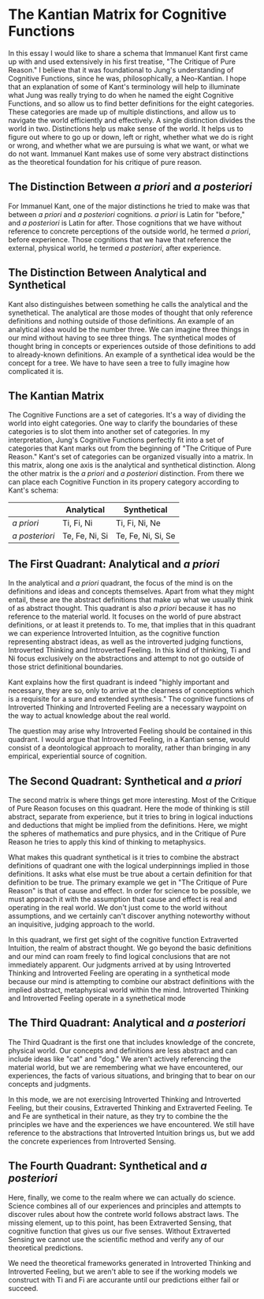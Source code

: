 # The Kantian Matrix for Cognitive Functions

In this essay I would like to share a schema that Immanuel Kant first came up with and used extensively in his first treatise, "The Critique of Pure Reason." I believe that it was foundational to Jung's understanding of Cognitive Functions, since he was, philosophically, a Neo-Kantian. I hope that an explanation of some of Kant's terminology will help to illuminate what Jung was really trying to do when he named the eight Cognitive Functions, and so allow us to find better definitions for the eight categories. These categories are made up of multiple distinctions, and allow us to navigate the world efficiently and effectively. A single distinction divides the world in two. Distinctions help us make sense of the world. It helps us to figure out where to go up or down, left or right, whether what we do is right or wrong, and whether what we are pursuing is what we want, or what we do not want. Immanuel Kant makes use of some very abstract distinctions as the theoretical foundation for his critique of pure reason.

## The Distinction Between *a priori* and *a posteriori*

For Immanuel Kant, one of the major distinctions he tried to make was that between *a priori* and *a posteriori* cognitions. *a priori* is Latin for "before," and *a posteriori* is Latin for after. Those cognitions that we have without reference to concrete perceptions of the outside world, he termed *a priori*, before experience. Those cognitions that we have that reference the external, physical world, he termed *a posteriori*, after experience.

## The Distinction Between Analytical and Synthetical

Kant also distinguishes between something he calls the analytical and the synethetical. The analytical are those modes of thought that only reference definitions and nothing outside of those definitions. An example of an analytical idea would be the number three. We can imagine three things in our mind without having to see three things. The synthetical modes of thought bring in concepts or experiences outside of those definitions to add to already-known definitions. An example of a synthetical idea would be the concept for a tree. We have to have seen a tree to fully imagine how complicated it is.

## The Kantian Matrix

The Cognitive Functions are a set of categories. It's a way of dividing the world into eight categories. One way to clarify the boundaries of these categories is to slot them into another set of categories. In my interpretation, Jung's Cognitive Functions perfectly fit into a set of categories that Kant marks out from the beginning of "The Critique of Pure Reason." Kant's set of categories can be organized visually into a matrix. In this matrix, along one axis is the analytical and synthetical distinction. Along the other matrix is the *a priori* and *a posteriori* distinction. From there we can place each Cognitive Function in its propery category according to Kant's schema:

| | Analytical | Synthetical |
| ---- | --- | --- |
| *a priori* | Ti, Fi, Ni |  Ti, Fi, Ni, Ne |
| *a posteriori* | Te, Fe, Ni, Si | Te, Fe, Ni, Si, Se |


## The First Quadrant: Analytical and *a priori*

In the analytical and *a priori* quadrant, the focus of the mind is on the definitions and ideas and concepts themselves. Apart from what they might entail, these are the abstract definitions that make up what we usually think of as abstract thought. This quadrant is also *a priori* because it has no reference to the material world. It focuses on the world of pure abstract definitions, or at least it pretends to. To me, that implies that in this quadrant we can experience Introverted Intuition, as the cognitive function representing abstract ideas, as well as the introverted judging functions, Introverted Thinking and Introverted Feeling. In this kind of thinking, Ti and Ni focus exclusively on the abstractions and attempt to not go outside of those strict definitional boundaries.

Kant explains how the first quadrant is indeed "highly important and necessary, they are so, only to arrive at the clearness of conceptions which is a requisite for a sure and extended synthesis." The cognitive functions of Introverted Thinking and Introverted Feeling are a necessary waypoint on the way to actual knowledge about the real world.

The question may arise why Introverted Feeling should be contained in this quadrant. I would argue that Introverted Feeling, in a Kantian sense, would consist of a deontological approach to morality, rather than bringing in any empirical, experiential source of cognition. 

## The Second Quadrant: Synthetical and *a priori*

The second matrix is where things get more interesting. Most of the Critique of Pure Reason focuses on this quadrant. Here the mode of thinking is still abstract, separate from experience, but it tries to bring in logical inductions and deductions that might be implied from the definitions. Here, we might the spheres of mathematics and pure physics, and in the Critique of Pure Reason he tries to apply this kind of thinking to metaphysics.

What makes this quadrant synthetical is it tries to combine the abstract definitions of quadrant one with the logical underpinnings implied in those definitions. It asks what else must be true about a certain definition for that definition to be true. The primary example we get in "The Critique of Pure Reason" is that of cause and effect. In order for science to be possible, we must approach it with the assumption that cause and effect is real and operating in the real world. We don't just come to the world without assumptions, and we certainly can't discover anything noteworthy without an inquisitive, judging approach to the world.

In this quadrant, we first get sight of the cognitive function Extraverted Intuition, the realm of abstract thought. We go beyond the basic definitions and our mind can roam freely to find logical conclusions that are not immediately apparent. Our judgments arrived at by using Introverted Thinking and Introverted Feeling are operating in a synthetical mode because our mind is attempting to combine our abstract definitions with the implied abstract, metaphysical world within the mind. Introverted Thinking and Introverted Feeling operate in a synethetical mode

## The Third Quadrant: Analytical and *a posteriori*

The Third Quadrant is the first one that includes knowledge of the concrete, physical world. Our concepts and definitions are less abstract and can include ideas like "cat" and "dog." We aren't actively referencing the material world, but we are remembering what we have encountered, our experiences, the facts of various situations, and bringing that to bear on our concepts and judgments.

In this mode, we are not exercising Introverted Thinking and Introverted Feeling, but their cousins, Extraverted Thinking and Extraverted Feeling. Te and Fe are synthetical in their nature, as they try to combine the the principles we have and the experiences we have encountered. We still have reference to the abstractions that Introverted Intuition brings us, but we add the concrete experiences from Introverted Sensing.

## The Fourth Quadrant: Synthetical and *a posteriori*

Here, finally, we come to the realm where we can actually do science. Science combines all of our experiences and principles and attempts to discover rules about how the contrete world follows abstract laws. The missing element, up to this point, has been Extraverted Sensing, that cognitive function that gives us our five senses. Without Extraverted Sensing we cannot use the scientific method and verify any of our theoretical predictions.

We need the theoretical frameworks generated in Introverted Thinking and Introverted Feeling, but we aren't able to see if the working models we construct with Ti and Fi are accurante until our predictions either fail or succeed.
